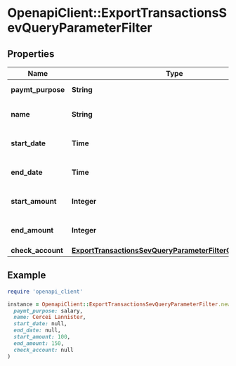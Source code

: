 # OpenapiClient::ExportTransactionsSevQueryParameterFilter

## Properties

| Name | Type | Description | Notes |
| ---- | ---- | ----------- | ----- |
| **paymt_purpose** | **String** | the payment purpose | [optional] |
| **name** | **String** | the name of the payee/payer | [optional] |
| **start_date** | **Time** | Start date of the transactions | [optional] |
| **end_date** | **Time** | End date of the transactions | [optional] |
| **start_amount** | **Integer** | filters the transactions by amount | [optional] |
| **end_amount** | **Integer** | filters the transactions by amount | [optional] |
| **check_account** | [**ExportTransactionsSevQueryParameterFilterCheckAccount**](ExportTransactionsSevQueryParameterFilterCheckAccount.md) |  | [optional] |

## Example

```ruby
require 'openapi_client'

instance = OpenapiClient::ExportTransactionsSevQueryParameterFilter.new(
  paymt_purpose: salary,
  name: Cercei Lannister,
  start_date: null,
  end_date: null,
  start_amount: 100,
  end_amount: 150,
  check_account: null
)
```

